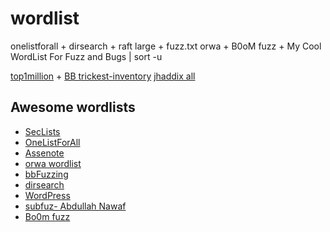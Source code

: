 # wordlist

onelistforall + dirsearch + raft large + fuzz.txt orwa + B0oM fuzz + My Cool WordList For Fuzz and Bugs | sort -u 

[top1million](https://github.com/danielmiessler/SecLists/blob/master/Discovery/DNS/subdomains-top1million-110000.txt) + [BB trickest-inventory](https://github.com/danielmiessler/SecLists/blob/master/Discovery/DNS/bug-bounty-program-subdomains-trickest-inventory.txt) [jhaddix all](https://gist.github.com/jhaddix/86a06c5dc309d08580a018c66354a056) 

## Awesome wordlists
+ [SecLists](https://github.com/danielmiessler/SecLists)
+ [OneListForAll](https://github.com/six2dez/OneListForAll)
+ [Assenote](https://wordlists.assetnote.io)
+ [orwa wordlist](https://github.com/orwagodfather)
+ [bbFuzzing](https://github.com/reewardius/bbFuzzing.txt)
+ [dirsearch](https://github.com/maurosoria/dirsearch/blob/master/db/dicc.txt)
+ [WordPress](https://github.com/WordPress/WordPress.git)
+ [subfuz- Abdullah Nawaf](https://github.com/netsecurity-as/subfuz/blob/master/subdomain_megalist.txt)
+ [Bo0m fuzz](https://github.com/Bo0oM/fuzz.txt/blob/master/fuzz.txt)
